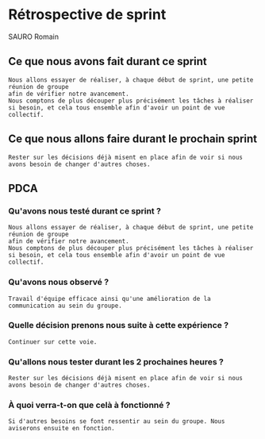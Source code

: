 # Rétrospective de sprint

SAURO Romain

## Ce que nous avons fait durant ce sprint
	Nous allons essayer de réaliser, à chaque début de sprint, une petite réunion de groupe
	afin de vérifier notre avancement.
	Nous comptons de plus découper plus précisément les tâches à réaliser si besoin, et cela tous ensemble afin d'avoir un point de vue collectif.

## Ce que nous allons faire durant le prochain sprint
	Rester sur les décisions déjà misent en place afin de voir si nous avons besoin de changer d'autres choses.

## PDCA 
### Qu'avons nous testé durant ce sprint ?
	Nous allons essayer de réaliser, à chaque début de sprint, une petite réunion de groupe
	afin de vérifier notre avancement.
	Nous comptons de plus découper plus précisément les tâches à réaliser si besoin, et cela tous ensemble afin d'avoir un point de vue collectif.

### Qu'avons nous observé ?
	Travail d'équipe efficace ainsi qu'une amélioration de la communication au sein du groupe.

### Quelle décision prenons nous suite à cette expérience ?
	Continuer sur cette voie.

### Qu'allons nous tester durant les 2 prochaines heures ? 
	Rester sur les décisions déjà misent en place afin de voir si nous avons besoin de changer d'autres choses.

### À quoi verra-t-on que celà à fonctionné ?
	Si d'autres besoins se font ressentir au sein du groupe. Nous aviserons ensuite en fonction.